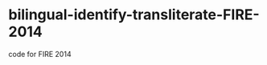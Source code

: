 bilingual-identify-transliterate-FIRE-2014
==========================================

code for FIRE 2014

